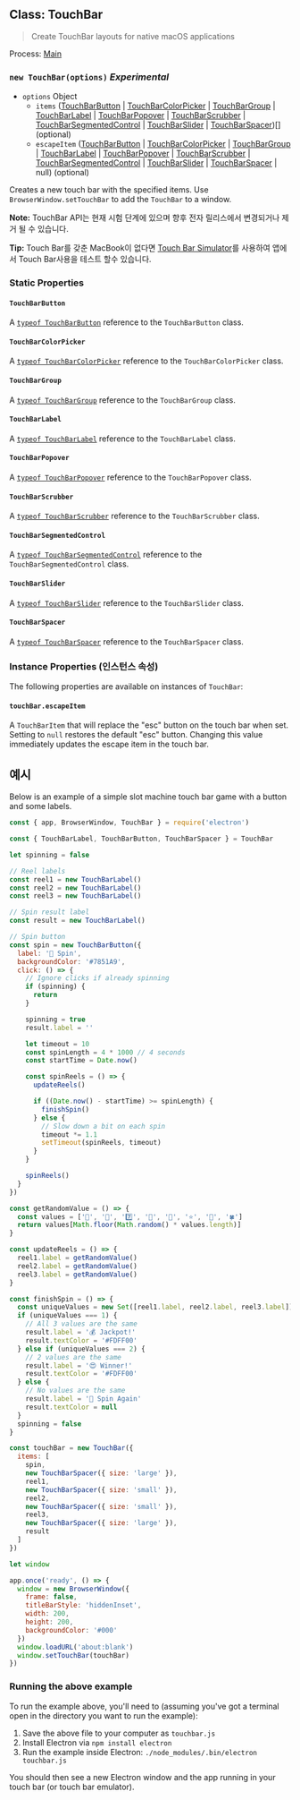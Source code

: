 ## Class: TouchBar

> Create TouchBar layouts for native macOS applications

Process: [Main](../tutorial/application-architecture.md#main-and-renderer-processes)

### `new TouchBar(options)` *Experimental*

* `options` Object 
  * `items` ([TouchBarButton](touch-bar-button.md) | [TouchBarColorPicker](touch-bar-color-picker.md) | [TouchBarGroup](touch-bar-group.md) | [TouchBarLabel](touch-bar-label.md) | [TouchBarPopover](touch-bar-popover.md) | [TouchBarScrubber](touch-bar-scrubber.md) | [TouchBarSegmentedControl](touch-bar-segmented-control.md) | [TouchBarSlider](touch-bar-slider.md) | [TouchBarSpacer](touch-bar-spacer.md))[] (optional)
  * `escapeItem` ([TouchBarButton](touch-bar-button.md) | [TouchBarColorPicker](touch-bar-color-picker.md) | [TouchBarGroup](touch-bar-group.md) | [TouchBarLabel](touch-bar-label.md) | [TouchBarPopover](touch-bar-popover.md) | [TouchBarScrubber](touch-bar-scrubber.md) | [TouchBarSegmentedControl](touch-bar-segmented-control.md) | [TouchBarSlider](touch-bar-slider.md) | [TouchBarSpacer](touch-bar-spacer.md) | null) (optional)

Creates a new touch bar with the specified items. Use `BrowserWindow.setTouchBar` to add the `TouchBar` to a window.

**Note:** TouchBar API는 현재 시험 단계에 있으며 향후 전자 릴리스에서 변경되거나 제거 될 수 있습니다.

**Tip:** Touch Bar를 갖춘 MacBook이 없다면 [Touch Bar Simulator](https://github.com/sindresorhus/touch-bar-simulator)를 사용하여 앱에서 Touch Bar사용을 테스트 할수 있습니다.

### Static Properties

#### `TouchBarButton`

A [`typeof TouchBarButton`](./touch-bar-button.md) reference to the `TouchBarButton` class.

#### `TouchBarColorPicker`

A [`typeof TouchBarColorPicker`](./touch-bar-color-picker.md) reference to the `TouchBarColorPicker` class.

#### `TouchBarGroup`

A [`typeof TouchBarGroup`](./touch-bar-group.md) reference to the `TouchBarGroup` class.

#### `TouchBarLabel`

A [`typeof TouchBarLabel`](./touch-bar-label.md) reference to the `TouchBarLabel` class.

#### `TouchBarPopover`

A [`typeof TouchBarPopover`](./touch-bar-popover.md) reference to the `TouchBarPopover` class.

#### `TouchBarScrubber`

A [`typeof TouchBarScrubber`](./touch-bar-scrubber.md) reference to the `TouchBarScrubber` class.

#### `TouchBarSegmentedControl`

A [`typeof TouchBarSegmentedControl`](./touch-bar-segmented-control.md) reference to the `TouchBarSegmentedControl` class.

#### `TouchBarSlider`

A [`typeof TouchBarSlider`](./touch-bar-slider.md) reference to the `TouchBarSlider` class.

#### `TouchBarSpacer`

A [`typeof TouchBarSpacer`](./touch-bar-spacer.md) reference to the `TouchBarSpacer` class.

### Instance Properties (인스턴스 속성)

The following properties are available on instances of `TouchBar`:

#### `touchBar.escapeItem`

A `TouchBarItem` that will replace the "esc" button on the touch bar when set. Setting to `null` restores the default "esc" button. Changing this value immediately updates the escape item in the touch bar.

## 예시

Below is an example of a simple slot machine touch bar game with a button and some labels.

```javascript
const { app, BrowserWindow, TouchBar } = require('electron')

const { TouchBarLabel, TouchBarButton, TouchBarSpacer } = TouchBar

let spinning = false

// Reel labels
const reel1 = new TouchBarLabel()
const reel2 = new TouchBarLabel()
const reel3 = new TouchBarLabel()

// Spin result label
const result = new TouchBarLabel()

// Spin button
const spin = new TouchBarButton({
  label: '🎰 Spin',
  backgroundColor: '#7851A9',
  click: () => {
    // Ignore clicks if already spinning
    if (spinning) {
      return
    }

    spinning = true
    result.label = ''

    let timeout = 10
    const spinLength = 4 * 1000 // 4 seconds
    const startTime = Date.now()

    const spinReels = () => {
      updateReels()

      if ((Date.now() - startTime) >= spinLength) {
        finishSpin()
      } else {
        // Slow down a bit on each spin
        timeout *= 1.1
        setTimeout(spinReels, timeout)
      }
    }

    spinReels()
  }
})

const getRandomValue = () => {
  const values = ['🍒', '💎', '7️⃣', '🍊', '🔔', '⭐', '🍇', '🍀']
  return values[Math.floor(Math.random() * values.length)]
}

const updateReels = () => {
  reel1.label = getRandomValue()
  reel2.label = getRandomValue()
  reel3.label = getRandomValue()
}

const finishSpin = () => {
  const uniqueValues = new Set([reel1.label, reel2.label, reel3.label]).size
  if (uniqueValues === 1) {
    // All 3 values are the same
    result.label = '💰 Jackpot!'
    result.textColor = '#FDFF00'
  } else if (uniqueValues === 2) {
    // 2 values are the same
    result.label = '😍 Winner!'
    result.textColor = '#FDFF00'
  } else {
    // No values are the same
    result.label = '🙁 Spin Again'
    result.textColor = null
  }
  spinning = false
}

const touchBar = new TouchBar({
  items: [
    spin,
    new TouchBarSpacer({ size: 'large' }),
    reel1,
    new TouchBarSpacer({ size: 'small' }),
    reel2,
    new TouchBarSpacer({ size: 'small' }),
    reel3,
    new TouchBarSpacer({ size: 'large' }),
    result
  ]
})

let window

app.once('ready', () => {
  window = new BrowserWindow({
    frame: false,
    titleBarStyle: 'hiddenInset',
    width: 200,
    height: 200,
    backgroundColor: '#000'
  })
  window.loadURL('about:blank')
  window.setTouchBar(touchBar)
})
```

### Running the above example

To run the example above, you'll need to (assuming you've got a terminal open in the directory you want to run the example):

1. Save the above file to your computer as `touchbar.js`
2. Install Electron via `npm install electron`
3. Run the example inside Electron: `./node_modules/.bin/electron touchbar.js`

You should then see a new Electron window and the app running in your touch bar (or touch bar emulator).